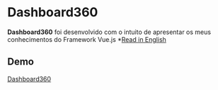 # Dashboard360

**Dashboard360** foi desenvolvido com o intuito de apresentar os meus conhecimentos do Framework Vue.js *[Read in English](README.md)

## Demo
[Dashboard360](https://dashboard360.netlify.app/)
